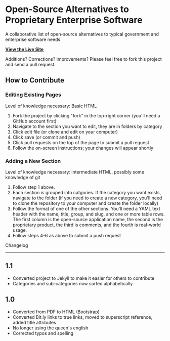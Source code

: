 Open-Source Alternatives to Proprietary Enterprise Software
===========================================================

A collaborative list of open-source alternatives to typical government and enterprise software needs

**[View the Live Site](http://benbalter.github.com/open-source-alternatives/)**

Additions? Corrections? Improvements? Please feel free to fork this project and send a pull request.

How to Contribute
-----------------

### Editing Existing Pages ###

Level of knowledge necessary: Basic HTML

1. Fork the project by clicking "fork" in the top-right corner (you'll need a GitHub account first)
2. Navigate to the section you want to edit, they are in folders by category
3. Click edit file (or clone and edit on your computer)
4. Click save (or commit and push)
5. Click pull requests on the top of the page to submit a pull request
6. Follow the on-screen instructions; your changes will appear shortly

### Adding a New Section ###

Level of knowledge necessary: intermediate HTML, possibly some knowledge of git

1. Follow step 1 above.
2. Each section is grouped into catgories. If the category you want exists, navigate to the folder (if you need to create a new category, you'll need to clone the repository to your computer and create the folder locally)
3. Follow the format of one of the other sections. You'll need a YAML text header with the name, title, group, and slug, and one or more table rows. The first column is the open-source application name, the second is the proprietary product, the third is comments, and the fourth is real-world usage.
4. Follow steps 4-6 as above to submit a push request

Changelog
_________

## 1.1 ##
* Converted project to Jekyll to make it easier for others to contribute
* Categories and sub-categories now sorted alphabetically

## 1.0 ##

* Converted from PDF to HTML (Bootstrap)
* Converted Bit.ly links to true links, moved to superscript reference, added title attributes
* No longer using the queen's english
* Corrected typos and spelling

  